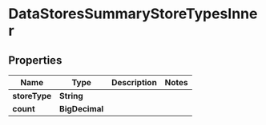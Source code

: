 

# DataStoresSummaryStoreTypesInner


## Properties

| Name | Type | Description | Notes |
|------------ | ------------- | ------------- | -------------|
|**storeType** | **String** |  |  |
|**count** | **BigDecimal** |  |  |



